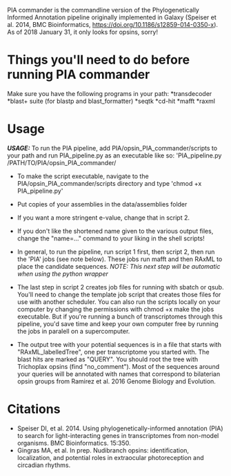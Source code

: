 PIA commander is the commandline version of the Phylogenetically Informed Annotation pipeline originally implemented in Galaxy (Speiser et al. 2014, BMC Bioinformatics, https://doi.org/10.1186/s12859-014-0350-x). As of 2018 January 31, it only looks for opsins, sorry!

# Things you'll need to do before running PIA commander
Make sure you have the following programs in your path:
*transdecoder
*blast+ suite (for blastp and blast_formatter)
*seqtk
*cd-hit
*mafft
*raxml

# Usage
***USAGE:*** To run the PIA pipeline, add PIA/opsin_PIA_commander/scripts to your path and run PIA_pipeline.py as an executable like so: 'PIA_pipeline.py /PATH/TO/PIA/opsin_PIA_commander/

* To make the script executable, navigate to the PIA/opsin_PIA_commander/scripts directory and type 'chmod +x PIA_pipeline.py'

* Put copies of your assemblies in the data/assemblies folder

* If you want a more stringent e-value, change that in script 2.

* If you don't like the shortened name given to the various output files, change the "name=..." command to your liking in the shell scripts!

* In general, to run the pipeline, run script 1 first, then script 2, then run the 'PIA' jobs (see note below). These jobs run mafft and then RAxML to place the candidate sequences. _NOTE: This next step will be automatic when using the python wrapper_

* The last step in script 2 creates job files for running with sbatch or qsub. You'll need to change the template job script that creates those files for use with another scheduler. You can also run the scripts locally on your computer by changing the permissions with chmod +x make the jobs executable. But if you're running a bunch of transcriptomes through this pipeline, you'd save time and keep your own computer free by running the jobs in paralell on a supercomputer.

* The output tree with your potential sequences is in a file that starts with "RAxML_labelledTree", one per transcriptome you started with. The blast hits are marked as "QUERY". You should root the tree with Trichoplax opsins (find "no_comment"). Most of the sequences around your queries will be annotated with names that correspond to bilaterian opsin groups from Ramirez et al. 2016 Genome Biology and Evolution.

# Citations
* Speiser DI, et al. 2014. Using phylogenetically-informed annotation (PIA) to search for light-interacting genes in transcriptomes from non-model organisms. BMC Bioinformatics. 15:350.
* Gingras MA, et al. In prep. Nudibranch opsins: identification, localization, and potential roles in extraocular photoreception and circadian rhythms.

